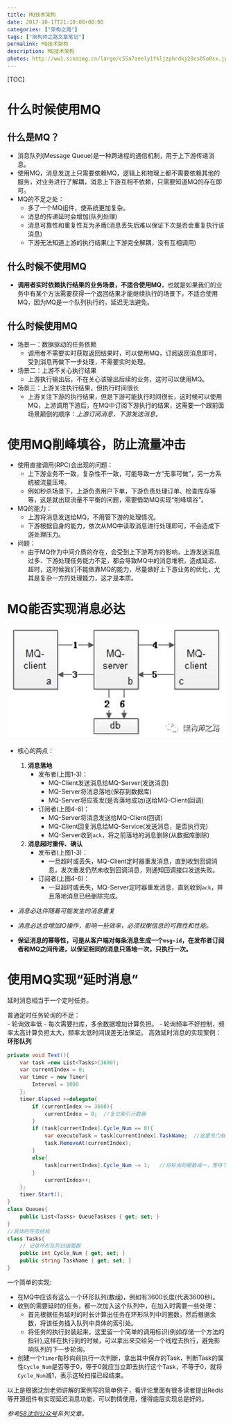 ```yaml
---
title: MQ技术架构
date: 2017-10-17T21:10:08+08:00
categories: ["架构之路"]
tags: ["架构师之路文章笔记"]
permalink: MQ技术架构
description: MQ技术架构
photos: http://ww1.sinaimg.cn/large/c55a7aeely1fkljzphrdkj20cs05o0sx.jpg
---
```

[TOC]  

# 什么时候使用MQ
## 什么是MQ？
 - 消息队列(Message Queue)是一种跨进程的通信机制，用于上下游传递消息。
 - 使用MQ，消息发送上只需要依赖MQ，逻辑上和物理上都不需要依赖其他的服务，对业务进行了解耦，消息上下游互相不依赖，只需要知道MQ的存在即可。  
 - MQ的不足之处：
    - 多了一个MQ组件，使系统更加复杂。
    - 消息的传递延时会增加(队列处理)
    - 消息可靠性和重复性互为矛盾(消息丢失后难以保证下次是否会重复执行该消息)
    - 下游无法知道上游的执行结果(上下游完全解耦，没有互相调用)<!--more-->
## 什么时候不使用MQ
 - **调用者实时依赖执行结果的业务场景，不适合使用MQ**，也就是如果我们的业务中有某个方法需要获得一个返回结果才能继续执行的场景下，不适合使用MQ，因为MQ是一个队列执行的，延迟无法避免。
 
## 什么时候使用MQ
- 场景一：数据驱动的任务依赖
    - 调用者不需要实时获取返回结果时，可以使用MQ，订阅返回消息即可，受到消息再做下一步处理，不需要实时处理。
- 场景二：上游不关心执行结果
    - 上游执行输出后，不在关心该输出后续的业务，这时可以使用MQ。
- 场景三：上游关注执行结果，但执行时间很长
    - 上游关注下游的执行结果，但是下游可能执行时间很长，这时候可以使用MQ，上游调用下游后，在MQ中订阅下游执行的结果，这需要一个跟前面场景颠倒的顺序：*上游订阅消息，下游发送消息。*
# 使用MQ削峰填谷，防止流量冲击
- 使用直接调用(RPC)会出现的问题：
    - 上下游业务不一致，复杂性不一致，可能导致一方“无事可做”，另一方系统被流量压垮。
    - 例如秒杀场景下，上游负责用户下单，下游负责处理订单、检查库存等等，这是就出现流量不平衡的问题，需要借助MQ实现“削峰填谷”。
- MQ的能力：
    - 上游将消息发送给MQ，不用管下游的处理情况。
    - 下游根据自身的能力，依次从MQ中读取消息进行处理即可，不会造成下游处理压力。
- 问题：
    - 由于MQ作为中间介质的存在，会受到上下游两方的影响，上游发送消息过多、下游处理任务能力不足，都会导致MQ中的消息堆积，造成延迟、超时，这时候我们不能依靠MQ的能力，尽量做好上下游业务的优化，尤其是复杂一方的处理能力，这才是本质。
# MQ能否实现消息必达
![](/image/2017-10-17-21-16-43.png)   

- 核心的两点：
    1. **消息落地**
        - 发布者(上图1-3)：
            - MQ-Client发送消息给MQ-Server(发送消息)
            - MQ-Server将消息落地(保存到数据库)
            - MQ-Server将应答发(是否落地成功)送给MQ-Client(回调)
        - 订阅者(上图4-6)：
            - MQ-Server将消息发送给MQ-Client(回调)
            - MQ-Client回复消息给MQ-Service(发送消息，是否执行完)
            - MQ-Server收到`ack`，将之前落地的消息删除(从数据库删除)
    2. **消息超时重传、确认**
        - 发布者(上图1-3)：
            - 一旦超时或丢失，MQ-Client定时器重发消息，直到收到回调消息，发次重发仍然未收到回调消息，则通知回调接口发送失败。
        - 订阅者(上图4-6)：
            - 一旦超时或丢失，MQ-Server定时器重发消息，直到收到`ack`，并且落地消息已经删除完成。   

- *消息必达伴随着可能发生的消息重复*
- *消息必达会增加IO操作，影响一些效率，必须权衡信息的可靠性和性能。*
- **保证消息的幂等性，可是从客户端对每条消息生成一个`msg-id`，在发布者订阅者和MQ之间传递，以保证相同的消息只落地一次，只执行一次。**
# 使用MQ实现“延时消息”
延时消息相当于一个定时任务。

普通定时任务轮询的不足：     
    - 轮询效率低
    - 每次需要扫库，多余数据增加计算负担。
    - 轮询频率不好控制，频率太高计算负担太大，频率太低时间误差无法保证。
高效延时消息的实现案例：**环形队列**
```c#
private void Test(){
    var task =new List<Tasks>(3600);
    var currentIndex = 0;
    var timer = new Timer{
        Interval = 1000
    };
    timer.Elapsed +=delegate{
        if (currentIndex >= 3600){
            currentIndex = 0;  //复位索引计数器
        }
        if (task[currentIndex].Cycle_Num == 0){
            var executeTask = task[currentIndex].TaskName;  //这里专门有一个方法去执行对应的任务
            task.RemoveAt(currentIndex);
        }
        else{
            task[currentIndex].Cycle_Num -= 1;   //将轮询的圈数减一，等待下一轮判断是否为0
        }
            currentIndex++;
    };
    timer.Start();
}
class Queues{
    public List<Tasks> QueueTaskses { get; set; }  
}
//具体的任务结构
class Tasks{
    // 记录环形队列扫描圈数
    public int Cycle_Num { get; set; }
    public string TaskName { get; set; }
}
```
一个简单的实现:    

- 在MQ中应该有这么一个环形队列(数组)，例如有3600长度(代表3600秒)。
- 收到的需要延时的任务，都一次加入这个队列中，在加入时需要一些处理：
    - 首先根据任务延时的时长计算出任务在环形队列中的圈数，然后根据余数，将该任务插入队列中具体的索引处。
    - 将任务的执行封装起来，这里留一个简单的调用标识(例如存储一个方法的指针),这样在执行到的时候，可以拿出来交给另一个线程去执行，避免影响队列的下一步轮询。
- 创建一个`Timer`每秒向前执行一次判断，拿出其中保存的Task，判断Task的属性`Cycle_Num`是否等于0，等于0就应当立即去执行这个Task，不等于0，就将`Cycle_Num`减1，表示这轮扫描已经结束。

以上是根据沈剑老师讲解的案例写的简单例子，看评论里面有很多读者提出Redis等开源组件有实现延迟消息功能，可以酌情使用，懂得底层实现总是好的。

*参考[58沈剑公众号](https://mp.weixin.qq.com/profile?src=3&timestamp=1508246477&ver=1&signature=eBZBLw*kCBmlIkAx3JC5hr9*kzP049YBGoYXPBjqrtgaxchczxYL2b-4mhGK5V5nsQANBWq-ErYBSPpIVlF5QQ==)系列文章。*
